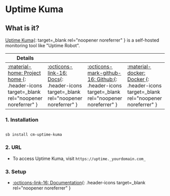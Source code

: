# Uptime Kuma

## What is it?

[Uptime Kuma](https://github.com/louislam/uptime-kuma){: target=_blank rel="noopener noreferrer" } is a self-hosted monitoring tool like "Uptime Robot".

| Details     |             |             |             |
|-------------|-------------|-------------|-------------|
| [:material-home: Project home ](https://github.com/louislam/uptime-kuma){: .header-icons target=_blank rel="noopener noreferrer" } | [:octicons-link-16: Docs](https://github.com/louislam/uptime-kuma/wiki){: .header-icons target=_blank rel="noopener noreferrer" } | [:octicons-mark-github-16: Github:](https://github.com/louislam/uptime-kuma){: .header-icons target=_blank rel="noopener noreferrer" } | [:material-docker: Docker ](https://hub.docker.com/r/louislam/uptime-kuma){: .header-icons target=_blank rel="noopener noreferrer" }|

### 1. Installation

``` shell

sb install cm-uptime-kuma

```

### 2. URL

- To access Uptime Kuma, visit `https://uptime._yourdomain.com_`

### 3. Setup

- [:octicons-link-16: Documentation](https://github.com/louislam/uptime-kuma/wiki){: .header-icons target=_blank rel="noopener noreferrer" }

